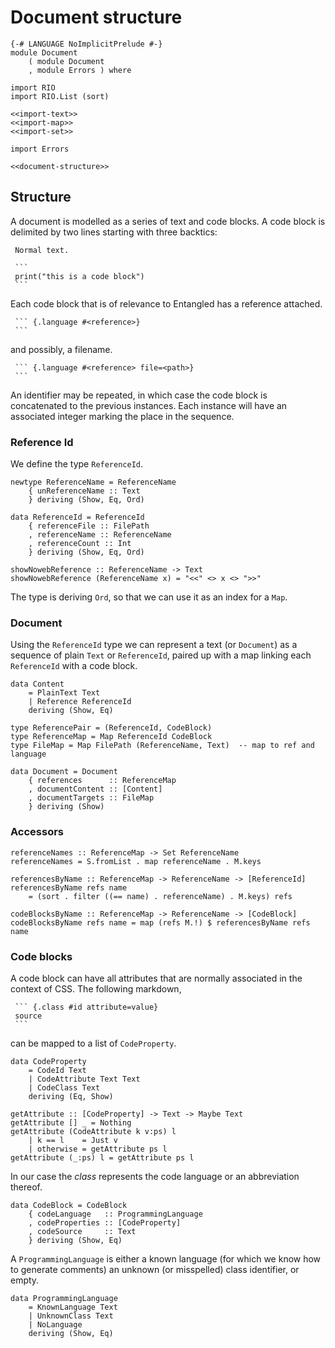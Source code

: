 # Document structure

``` {.haskell file=src/Document.hs}
{-# LANGUAGE NoImplicitPrelude #-}
module Document
    ( module Document
    , module Errors ) where

import RIO
import RIO.List (sort)

<<import-text>>
<<import-map>>
<<import-set>>

import Errors

<<document-structure>>
```

## Structure

A document is modelled as a series of text and code blocks. A code block is delimited by two lines starting with three backtics:

~~~
 Normal text.

 ```
 print("this is a code block")
 ```
~~~

Each code block that is of relevance to Entangled has a reference attached.

~~~
 ``` {.language #<reference>}
 ```
~~~

and possibly, a filename.

~~~
 ``` {.language #<reference> file=<path>}
 ```
~~~

An identifier may be repeated, in which case the code block is concatenated to the previous instances. Each instance will have an associated integer marking the place in the sequence.

### Reference Id
We define the type `ReferenceId`.

``` {.haskell #document-structure}
newtype ReferenceName = ReferenceName
    { unReferenceName :: Text
    } deriving (Show, Eq, Ord)

data ReferenceId = ReferenceId
    { referenceFile :: FilePath
    , referenceName :: ReferenceName
    , referenceCount :: Int
    } deriving (Show, Eq, Ord)

showNowebReference :: ReferenceName -> Text
showNowebReference (ReferenceName x) = "<<" <> x <> ">>"
```

The type is deriving `Ord`, so that we can use it as an index for a `Map`.

### Document
Using the `ReferenceId` type we can represent a text (or `Document`) as a sequence of plain `Text` or `ReferenceId`, paired up with a map linking each `ReferenceId` with a code block.

``` {.haskell #document-structure}
data Content
    = PlainText Text
    | Reference ReferenceId
    deriving (Show, Eq)

type ReferencePair = (ReferenceId, CodeBlock)
type ReferenceMap = Map ReferenceId CodeBlock
type FileMap = Map FilePath (ReferenceName, Text)  -- map to ref and language

data Document = Document
    { references      :: ReferenceMap
    , documentContent :: [Content]
    , documentTargets :: FileMap
    } deriving (Show)
```

### Accessors

``` {.haskell #document-structure}
referenceNames :: ReferenceMap -> Set ReferenceName
referenceNames = S.fromList . map referenceName . M.keys

referencesByName :: ReferenceMap -> ReferenceName -> [ReferenceId]
referencesByName refs name
    = (sort . filter ((== name) . referenceName) . M.keys) refs

codeBlocksByName :: ReferenceMap -> ReferenceName -> [CodeBlock]
codeBlocksByName refs name = map (refs M.!) $ referencesByName refs name
```

### Code blocks

A code block can have all attributes that are normally associated in the context of CSS. The following markdown,

~~~
 ``` {.class #id attribute=value}
 source
 ```
~~~

can be mapped to a list of `CodeProperty`.

``` {.haskell #document-structure}
data CodeProperty
    = CodeId Text
    | CodeAttribute Text Text
    | CodeClass Text
    deriving (Eq, Show)

getAttribute :: [CodeProperty] -> Text -> Maybe Text
getAttribute [] _ = Nothing
getAttribute (CodeAttribute k v:ps) l
    | k == l    = Just v
    | otherwise = getAttribute ps l
getAttribute (_:ps) l = getAttribute ps l
```

In our case the *class* represents the code language or an abbreviation thereof.

``` {.haskell #document-structure}
data CodeBlock = CodeBlock
    { codeLanguage   :: ProgrammingLanguage
    , codeProperties :: [CodeProperty]
    , codeSource     :: Text
    } deriving (Show, Eq)
```

A `ProgrammingLanguage` is either a known language (for which we know how to generate comments) an unknown (or misspelled) class identifier, or empty.

``` {.haskell #document-structure}
data ProgrammingLanguage
    = KnownLanguage Text
    | UnknownClass Text
    | NoLanguage
    deriving (Show, Eq)
```

